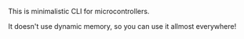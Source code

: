This is minimalistic CLI for microcontrollers.

It doesn't use dynamic memory, so you can use it allmost everywhere!
